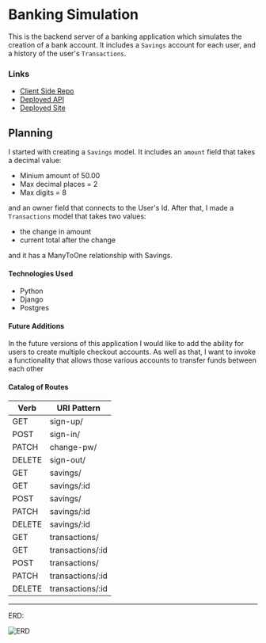 # Banking Simulation

This is the backend server of a banking application which simulates the creation of a bank account. It includes a `Savings` account for each user, and a history of the user's `Transactions`.

### Links

-   [Client Side Repo](https://github.com/kkorrapaty/bank-sim-client)
-   [Deployed API](https://bank-sim-server.herokuapp.com)
-   [Deployed Site](https://kkorrapaty.github.io/bank-sim-client/#/)

## Planning

I started with creating a `Savings` model. It includes an `amount` field that takes a decimal value:
* Minium amount of 50.00
* Max decimal places = 2
* Max digits = 8

and an owner field that connects to the User's Id. After that, I made a `Transactions` model that takes two values:
* the change in amount
* current total after the change

and it has a ManyToOne relationship with Savings.

#### Technologies Used

-   Python
-   Django
-   Postgres

#### Future Additions

In the future versions of this application I would like to add the ability for users to create multiple checkout accounts. As well as that, I want to invoke a functionality that allows those various accounts to transfer funds between each other

#### Catalog of Routes

| Verb   | URI Pattern  |
| ------ | ------------ |
| GET   |  sign-up/ |
| POST |  sign-in/ |
| PATCH   | change-pw/ |
| DELETE   | sign-out/ |
| GET    | savings/ |
| GET    | savings/:id |
| POST   | savings/     |
| PATCH  | savings/:id |
| DELETE | savings/:id |
| GET    | transactions/     |
| GET    | transactions/:id |
| POST   | transactions/     |
| PATCH  | transactions/:id |
| DELETE | transactions/:id |

****
ERD:

![ERD](https://media.git.generalassemb.ly/user/28548/files/ddd64380-d700-11ea-84f9-d04a79000329)
